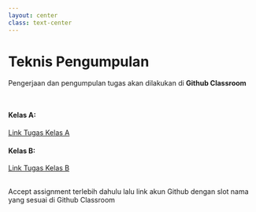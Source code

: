 ```yaml
---
layout: center
class: text-center
---
```


# Teknis Pengumpulan

Pengerjaan dan pengumpulan tugas akan dilakukan di **Github Classroom**

<div grid="~ cols-2 gap-2" style="margin-top: 48px">
  <div>

#### Kelas A:

[Link Tugas Kelas A](https://classroom.github.com/a/7QgLV9vd)

  </div>
  <div>

#### Kelas B:

[Link Tugas Kelas B](https://classroom.github.com/a/4MPEyNHW)

  </div>
</div>

<br>
Accept assignment terlebih dahulu lalu link akun Github dengan slot nama yang sesuai di Github Classroom
